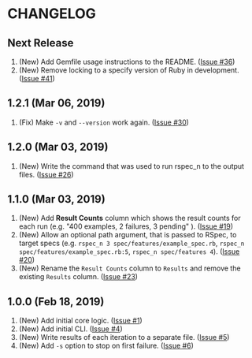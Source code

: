 # CHANGELOG

## Next Release

1. (New) Add Gemfile usage instructions to the README.  ([Issue #36](https://github.com/roberts1000/rspec_n/issues/36))
1. (New) Remove locking to a specify version of Ruby in development.  ([Issue #41](https://github.com/roberts1000/rspec_n/issues/41))

## 1.2.1 (Mar 06, 2019)

1. (Fix) Make `-v` and `--version` work again.  ([Issue #30](https://github.com/roberts1000/rspec_n/issues/30))

## 1.2.0 (Mar 03, 2019)

1. (New) Write the command that was used to run rspec_n to the output files.  ([Issue #26](https://github.com/roberts1000/rspec_n/issues/26))

## 1.1.0 (Mar 03, 2019)

1. (New) Add **Result Counts** column which shows the result counts for each run (e.g. "400 examples, 2 failures, 3 pending" ).  ([Issue #19](https://github.com/roberts1000/rspec_n/issues/19))
1. (New) Allow an optional path argument, that is passed to RSpec, to target specs (e.g. `rspec_n 3 spec/features/example_spec.rb`, `rspec_n spec/features/example_spec.rb:5`, `rspec_n spec/features 4`).  ([Issue #20](https://github.com/roberts1000/rspec_n/issues/20))
1. (New) Rename the `Result Counts` column to `Results` and remove the existing `Results` column.  ([Issue #23](https://github.com/roberts1000/rspec_n/issues/23))

## 1.0.0 (Feb 18, 2019)

1. (New) Add initial core logic. ([Issue #1](https://github.com/roberts1000/rspec_n/issues/1))
1. (New) Add initial CLI. ([Issue #4](https://github.com/roberts1000/rspec_n/issues/4))
1. (New) Write results of each iteration to a separate file.  ([Issue #5](https://github.com/roberts1000/rspec_n/issues/5))
1. (New) Add `-s` option to stop on first failure.  ([Issue #6](https://github.com/roberts1000/rspec_n/issues/6))
